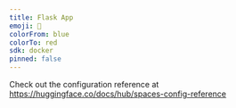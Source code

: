 ```yaml
---
title: Flask App
emoji: 🚀
colorFrom: blue
colorTo: red
sdk: docker
pinned: false
---
```


Check out the configuration reference at https://huggingface.co/docs/hub/spaces-config-reference